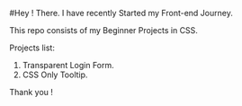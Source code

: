 #Hey ! There.
I have recently Started my Front-end Journey.

This repo consists of my Beginner Projects in CSS.

Projects list:
1. Transparent Login Form.
2. CSS Only Tooltip.

Thank you !

